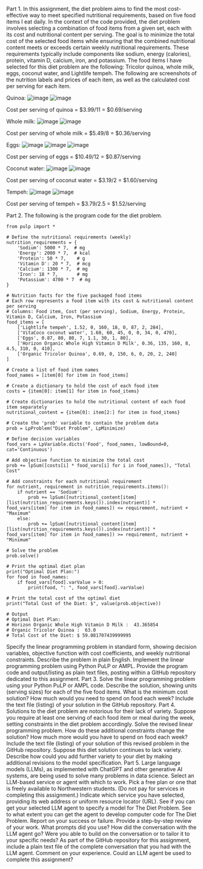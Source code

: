 Part 1. 
In this assignment, the diet problem aims to find the most cost-effective way to meet specified nutritional requirements, based on five food items I eat daily. In the context of the code provided, the diet problem involves selecting a combination of food items from a given set, each with its cost and nutritional content per serving. The goal is to minimize the total cost of the selected food items while ensuring that the combined nutritional content meets or exceeds certain weekly nutritional requirements. These requirements typically include components like sodium, energy (calories), protein, vitamin D, calcium, iron, and potassium.
The food items I have selected for this diet problem are the following: Tricolor quinoa, whole milk, eggs, coconut water, and Lightlife tempeh. The following are screenshots of the nutrition labels and prices of each item, as well as the calculated cost per serving for each item.

Quinoa:
![image](https://github.com/nsharma12345/msds460/assets/166173519/33fa5dc8-1319-49dd-bcbe-7ede54aa906c)
![image](https://github.com/nsharma12345/msds460/assets/166173519/fc7c204c-b0f5-4454-bcf6-885f7a8344e7)

Cost per serving of quinoa = $3.99/11 = $0.69/serving

Whole milk:
![image](https://github.com/nsharma12345/msds460/assets/166173519/782470dc-6e20-4188-a8df-6a4291ddf3c6)
![image](https://github.com/nsharma12345/msds460/assets/166173519/6b317c04-d556-43a6-b96d-869898ba4a25)

Cost per serving of whole milk = $5.49/8 = $0.36/serving

Eggs:
![image](https://github.com/nsharma12345/msds460/assets/166173519/361f39c8-3873-4448-8eeb-24954007978d)
![image](https://github.com/nsharma12345/msds460/assets/166173519/29f04353-3db4-49b2-b625-8484c7cbe990)
![image](https://github.com/nsharma12345/msds460/assets/166173519/516c8ada-1009-4530-8f98-e89db091ba31)

Cost per serving of eggs = $10.49/12 = $0.87/serving

Coconut water:
![image](https://github.com/nsharma12345/msds460/assets/166173519/828c60b7-3481-4963-81e6-d0c2d3d40dc1)
![image](https://github.com/nsharma12345/msds460/assets/166173519/1f89f36d-e19c-4797-aa5d-e4fdd5d3ce9d)

Cost per serving of coconut water = $3.19/2 = $1.60/serving

Tempeh:
![image](https://github.com/nsharma12345/msds460/assets/166173519/79f5d98f-c284-49dc-a6a1-1ae0218b6084)
![image](https://github.com/nsharma12345/msds460/assets/166173519/f3ae28fc-a83b-4372-aef7-0415cf48407d)

Cost per serving of tempeh = $3.79/2.5 = $1.52/serving


Part 2. The following is the program code for the diet problem. 
```
from pulp import *

# Define the nutritional requirements (weekly)
nutrition_requirements = {
    'Sodium': 5000 * 7,  # mg
    'Energy': 2000 * 7,  # kcal
    'Protein': 50 * 7,    # g
    'Vitamin D': 20 * 7,  # mcg
    'Calcium': 1300 * 7,  # mg
    'Iron': 18 * 7,       # mg
    'Potassium': 4700 * 7  # mg
}

# Nutrition facts for the five packaged food items
# Each row represents a food item with its cost & nutritional content per serving
# Columns: Food item, Cost (per serving), Sodium, Energy, Protein, Vitamin D, Calcium, Iron, Potassium
food_items = [
    ['Lightlife tempeh', 1.52, 0, 160, 18, 0, 87, 2, 284],
    ['VitaCoco coconut water', 1.60, 60, 45, 0, 0, 34, 0, 470],
    ['Eggs', 0.87, 80, 80, 7, 1.1, 30, 1, 80],
    ['Horizon Organic Whole High Vitamin D Milk', 0.36, 135, 160, 8, 4.5, 310, 0, 410],
    ['Organic Tricolor Quinoa', 0.69, 0, 150, 6, 0, 20, 2, 240]
]

# Create a list of food item names
food_names = [item[0] for item in food_items]

# Create a dictionary to hold the cost of each food item
costs = {item[0]: item[1] for item in food_items}

# Create dictionaries to hold the nutritional content of each food item separately
nutritional_content = {item[0]: item[2:] for item in food_items}

# Create the 'prob' variable to contain the problem data
prob = LpProblem("Diet Problem", LpMinimize)

# Define decision variables
food_vars = LpVariable.dicts('Food', food_names, lowBound=0, cat='Continuous')

# Add objective function to minimize the total cost
prob += lpSum([costs[i] * food_vars[i] for i in food_names]), "Total Cost"

# Add constraints for each nutritional requirement
for nutrient, requirement in nutrition_requirements.items():
    if nutrient == 'Sodium':
        prob += lpSum([nutritional_content[item][list(nutrition_requirements.keys()).index(nutrient)] * food_vars[item] for item in food_names]) <= requirement, nutrient + "Maximum"
    else:
        prob += lpSum([nutritional_content[item][list(nutrition_requirements.keys()).index(nutrient)] * food_vars[item] for item in food_names]) >= requirement, nutrient + "Minimum"

# Solve the problem
prob.solve()

# Print the optimal diet plan
print("Optimal Diet Plan:")
for food in food_names:
    if food_vars[food].varValue > 0:
        print(food, ": ", food_vars[food].varValue)

# Print the total cost of the optimal diet
print("Total Cost of the Diet: $", value(prob.objective))

# Output
# Optimal Diet Plan:
# Horizon Organic Whole High Vitamin D Milk :  43.365854
# Organic Tricolor Quinoa :  63.0
# Total Cost of the Diet: $ 59.081707439999995
```


Specify the linear programming problem in standard form, showing decision variables, objective function with cost coefficients, and weekly nutritional constraints. Describe the problem in plain English. Implement the linear programming problem using Python PuLP or AMPL. Provide the program code and output/listing as plain text files, posting within a GitHub repository dedicated to this assignment. 
Part 3. Solve the linear programming problem using your Python PuLP or AMPL code. Describe the solution, showing units (serving sizes) for each of the five food items. What is the minimum cost solution? How much would you need to spend on food each week? Include the text file (listing) of your solution in the GitHub repository.
Part 4. Solutions to the diet problem are notorious for their lack of variety. Suppose you require at least one serving of each food item or meal during the week, setting constraints in the diet problem accordingly. Solve the revised linear programming problem. How do these additional constraints change the solution? How much more would you have to spend on food each week? Include the text file (listing) of your solution of this revised problem in the GitHub repository. Suppose this diet solution continues to lack variety. Describe how could you add further variety to your diet by making additional revisions to the model specification.
Part 5. Large language models (LLMs), as implemented with ChatGPT and other generative AI systems, are being used to solve many problems in data science. Select an LLM-based service or agent with which to work. Pick a free plan or one that is freely available to Northwestern students. (Do not pay for services in completing this assignment.) Indicate which service you have selected, providing its web address or uniform resource locator (URL). See if you can get your selected LLM agent to specify a model for The Diet Problem. See to what extent you can get the agent to develop computer code for The Diet Problem. Report on your success or failure. Provide a step-by-step review of your work. What prompts did you use? How did the conversation with the LLM agent go? Were you able to build on the conversation or to tailor it to your specific needs? As part of the GitHub repository for this assignment, include a plain text file of the complete conversation that you had with the LLM agent. Comment on your experience. Could an LLM agent be used to complete this assignment?
